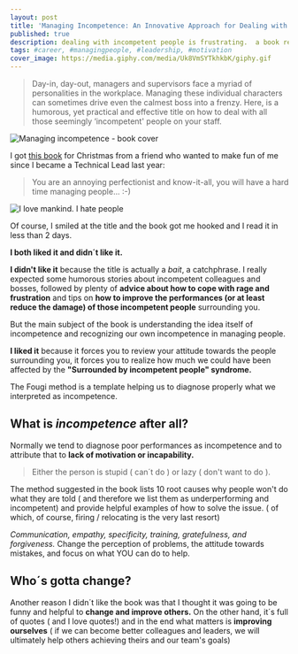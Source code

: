 ```yaml
---
layout: post
title: 'Managing Incompetence: An Innovative Approach for Dealing with People'
published: true
description: dealing with incompetent people is frustrating.  a book review
tags: #career, #managingpeople, #leadership, #motivation
cover_image: https://media.giphy.com/media/Uk8VmSYTkhkbK/giphy.gif
---
```


> Day-in, day-out, managers and supervisors face a myriad of personalities in the workplace. Managing these individual characters can sometimes drive even the calmest boss into a frenzy. Here, is a humorous, yet practical and effective title on how to deal with all those seemingly ‘incompetent' people on your staff. 

![Managing incompetence - book cover](https://dev-to-uploads.s3.amazonaws.com/i/8rxed3xulgbms2u34mz4.jpg)

I got [this book](https://www.amazon.com/Managing-Incompetence-Innovative-Approach-Dealing/dp/1562868691) for Christmas from a friend who wanted to make fun of me since I became a Technical Lead last year:

>  You are an annoying perfectionist and know-it-all,  you will have a hard time managing people... :-)

![I love mankind. I hate people](https://dev-to-uploads.s3.amazonaws.com/i/7h20pjlzx7m05y43lzz8.jpg)


Of course, I smiled at the title and the book got me hooked and I read it in less than 2 days. 


**I both liked it and didn´t like it.**


**I didn't like it** because the title is actually a _bait_, a catchphrase. I really expected some humorous stories about incompetent colleagues and bosses, followed by plenty of **advice about how to cope with rage and frustration** and tips on **how to improve the performances (or at least reduce the damage) of those incompetent people** surrounding you.

But the main subject of the book is understanding the idea itself of incompetence and recognizing our own incompetence in managing people.

**I liked it** because it forces you to review your attitude towards the people surrounding you, it forces you to realize how much we could have been affected by the **"Surrounded by incompetent people" syndrome.**

The Fougi method is a template helping us to diagnose properly what we interpreted as incompetence.

## What is _incompetence_ after all?

Normally we tend to diagnose poor performances as incompetence and to attribute that to **lack of motivation or incapability.** 

> Either the person is stupid ( can´t do ) or lazy ( don't want to do ).  

The method suggested in the book lists  10 root causes why people won't do what they are told ( and therefore we list them as underperforming and incompetent) and provide helpful examples of how to solve the issue.  ( of which, 
of course, firing / relocating is the very last resort) 

_Communication, empathy, specificity, training, gratefulness, and forgiveness._ Change the perception of problems, the attitude towards mistakes, and focus on what YOU can do to help.

## Who´s gotta change?

Another reason I didn´t like the book was that I thought it was going to be funny and helpful to **change and improve others.**
On the other hand, it´s full of quotes ( and I love quotes!) and in the end what matters is **improving ourselves** ( if we can become better colleagues and leaders, we will ultimately help others achieving theirs and our team's goals)






